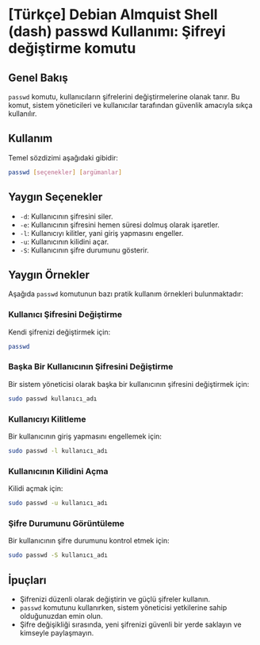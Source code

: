 # [Türkçe] Debian Almquist Shell (dash) passwd Kullanımı: Şifreyi değiştirme komutu

## Genel Bakış
`passwd` komutu, kullanıcıların şifrelerini değiştirmelerine olanak tanır. Bu komut, sistem yöneticileri ve kullanıcılar tarafından güvenlik amacıyla sıkça kullanılır.

## Kullanım
Temel sözdizimi aşağıdaki gibidir:

```bash
passwd [seçenekler] [argümanlar]
```

## Yaygın Seçenekler
- `-d`: Kullanıcının şifresini siler.
- `-e`: Kullanıcının şifresini hemen süresi dolmuş olarak işaretler.
- `-l`: Kullanıcıyı kilitler, yani giriş yapmasını engeller.
- `-u`: Kullanıcının kilidini açar.
- `-S`: Kullanıcının şifre durumunu gösterir.

## Yaygın Örnekler
Aşağıda `passwd` komutunun bazı pratik kullanım örnekleri bulunmaktadır:

### Kullanıcı Şifresini Değiştirme
Kendi şifrenizi değiştirmek için:

```bash
passwd
```

### Başka Bir Kullanıcının Şifresini Değiştirme
Bir sistem yöneticisi olarak başka bir kullanıcının şifresini değiştirmek için:

```bash
sudo passwd kullanıcı_adı
```

### Kullanıcıyı Kilitleme
Bir kullanıcının giriş yapmasını engellemek için:

```bash
sudo passwd -l kullanıcı_adı
```

### Kullanıcının Kilidini Açma
Kilidi açmak için:

```bash
sudo passwd -u kullanıcı_adı
```

### Şifre Durumunu Görüntüleme
Bir kullanıcının şifre durumunu kontrol etmek için:

```bash
sudo passwd -S kullanıcı_adı
```

## İpuçları
- Şifrenizi düzenli olarak değiştirin ve güçlü şifreler kullanın.
- `passwd` komutunu kullanırken, sistem yöneticisi yetkilerine sahip olduğunuzdan emin olun.
- Şifre değişikliği sırasında, yeni şifrenizi güvenli bir yerde saklayın ve kimseyle paylaşmayın.